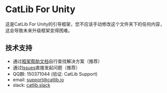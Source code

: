 
# CatLib For Unity

这是CatLib For Unity的引导框架，您不应该手动修改这个文件夹下的任何内容，这会导致未来升级框架变得困难。

## 技术支持

* 通过[框架帮助文档](https://catlib.io)自行查找解决方案（推荐）
* 通过[Issues](https://github.com/CatLib/CatLib/issues)直接发起问题（推荐）
* QQ群: 150371044 (验证: CatLib Support)
* email: support@catlib.io
* slack: [catlib.slack](https://catlib.slack.com/messages/internals/)
